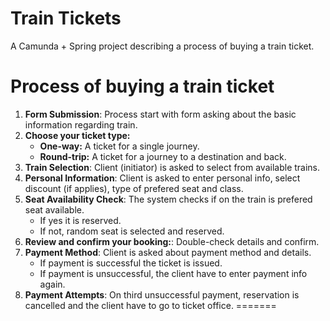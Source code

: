 # Train Tickets
A Camunda + Spring project describing a process of buying a train ticket.

# Process of buying a train ticket

1. **Form Submission**: Process start with form asking about the basic information regarding train.
2. **Choose your ticket type:**
    - **One-way:** A ticket for a single journey.
    - **Round-trip:** A ticket for a journey to a destination and back.
2. **Train Selection**:  Client (initiator) is asked to select from available trains.
3. **Personal Information**: Client is asked to enter personal info, select discount (if applies), type of prefered seat and class.
4. **Seat Availability Check**: The system checks if on the train is prefered seat available. 
    - If yes it is reserved. 
    - If not, random seat is selected and reserved. 
7. **Review and confirm your booking:**: Double-check details and confirm.
5. **Payment Method**: Client is asked about payment method and details.
    - If payment is successful the ticket is issued.
    - If payment is unsuccessful, the client have to enter payment info again.
8. **Payment Attempts**: On third unsuccessful payment, reservation is cancelled and the client have to go to ticket office.
=======